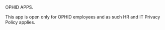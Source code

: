 OPHID APPS.


This app is open only for OPHID employees and as such HR and IT Privacy Policy applies.
